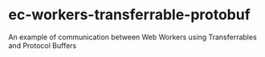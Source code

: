 # ec-workers-transferrable-protobuf
An example of communication between Web Workers using Transferrables and Protocol Buffers
